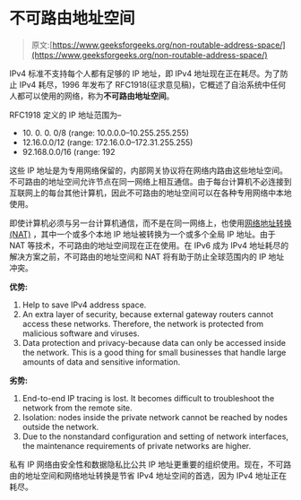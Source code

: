 # 不可路由地址空间

> 原文:[https://www.geeksforgeeks.org/non-routable-address-space/](https://www.geeksforgeeks.org/non-routable-address-space/)

IPv4 标准不支持每个人都有足够的 IP 地址，即 IPv4 地址现在正在耗尽。为了防止 IPv4 耗尽，1996 年发布了 RFC1918(征求意见稿)，它概述了自治系统中任何人都可以使用的网络，称为**不可路由地址空间**。

RFC1918 定义的 IP 地址范围为–

*   10\. 0\. 0\. 0/8 (range: 10.0.0.0–10.255.255.255)
*   12.16.0.0/12 (range: 172.16.0.0–172.31.255.255)
*   92.168.0.0/16 (range: 192

这些 IP 地址是为专用网络保留的，内部网关协议将在网络内路由这些地址空间。不可路由的地址空间允许节点在同一网络上相互通信。由于每台计算机不必连接到互联网上的每台其他计算机，因此不可路由的地址空间可以在各种专用网络中本地使用。

即使计算机必须与另一台计算机通信，而不是在同一网络上，也使用[网络地址转换(NAT)](https://www.geeksforgeeks.org/network-address-translation-nat/) ，其中一个或多个本地 IP 地址被转换为一个或多个全局 IP 地址。由于 NAT 等技术，不可路由的地址空间现在正在使用。在 IPv6 成为 IPv4 地址耗尽的解决方案之前，不可路由的地址空间和 NAT 将有助于防止全球范围内的 IP 地址冲突。

**优势:**

1.  Help to save IPv4 address space.
2.  An extra layer of security, because external gateway routers cannot access these networks. Therefore, the network is protected from malicious software and viruses.
3.  Data protection and privacy-because data can only be accessed inside the network. This is a good thing for small businesses that handle large amounts of data and sensitive information.

**劣势:**

1.  End-to-end IP tracing is lost. It becomes difficult to troubleshoot the network from the remote site.
2.  Isolation: nodes inside the private network cannot be reached by nodes outside the network.
3.  Due to the nonstandard configuration and setting of network interfaces, the maintenance requirements of private networks are higher.

私有 IP 网络由安全性和数据隐私比公共 IP 地址更重要的组织使用。现在，不可路由的地址空间和网络地址转换是节省 IPv4 地址空间的首选，因为 IPv4 地址正在耗尽。